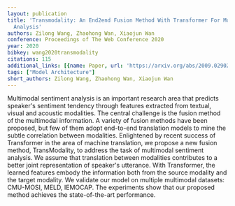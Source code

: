 ```yaml
---
layout: publication
title: 'Transmodality: An End2end Fusion Method With Transformer For Multimodal Sentiment
  Analysis'
authors: Zilong Wang, Zhaohong Wan, Xiaojun Wan
conference: Proceedings of The Web Conference 2020
year: 2020
bibkey: wang2020transmodality
citations: 115
additional_links: [{name: Paper, url: 'https://arxiv.org/abs/2009.02902'}]
tags: ["Model Architecture"]
short_authors: Zilong Wang, Zhaohong Wan, Xiaojun Wan
---
```

Multimodal sentiment analysis is an important research area that predicts
speaker's sentiment tendency through features extracted from textual, visual
and acoustic modalities. The central challenge is the fusion method of the
multimodal information. A variety of fusion methods have been proposed, but few
of them adopt end-to-end translation models to mine the subtle correlation
between modalities. Enlightened by recent success of Transformer in the area of
machine translation, we propose a new fusion method, TransModality, to address
the task of multimodal sentiment analysis. We assume that translation between
modalities contributes to a better joint representation of speaker's utterance.
With Transformer, the learned features embody the information both from the
source modality and the target modality. We validate our model on multiple
multimodal datasets: CMU-MOSI, MELD, IEMOCAP. The experiments show that our
proposed method achieves the state-of-the-art performance.